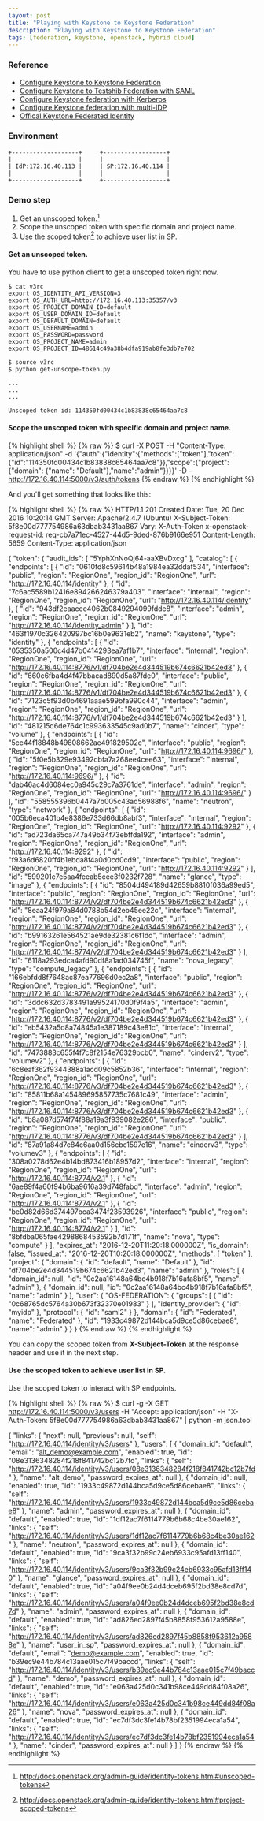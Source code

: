 ```yaml
---
layout: post
title: "Playing with Keystone to Keystone Federation"
description: "Playing with Keystone to Keystone Federation"
tags: [federation, keystone, openstack, hybrid cloud]
---
```


### Reference

* [Configure Keystone to Keystone Federation](http://blog.rodrigods.com/it-is-time-to-play-with-keystone-to-keystone-federation-in-kilo/)
* [Configure Keystone to Testshib Federation with SAML](https://bigjools.wordpress.com/2015/05/22/saml-federation-with-openstack/)
* [Configure Keystone federation with Kerberos](https://bigjools.wordpress.com/2015/04/27/federated-openstack-logins-using-kerberos/)
* [Configure Keystone federation with multi-IDP](https://zenodo.org/record/11982/files/CERN_openlab_Luca_Tartarini.pdf)
* [Offical Keystone Federated Identity](http://docs.openstack.org/developer/keystone/federation/federated_identity.html)

### Environment

~~~ shell
+-------------------+     +------------------+
|                   |     |                  |
| IdP:172.16.40.113 |     | SP:172.16.40.114 |
|                   |     |                  |
+-------------------+     +------------------+
~~~

### Demo step

1. Get an unscoped token.[^1]
2. Scope the unscoped token with specific domain and project name.
3. Use the scoped token[^2] to achieve user list in SP.

[^1]:<http://docs.openstack.org/admin-guide/identity-tokens.html#unscoped-tokens>
[^2]:<http://docs.openstack.org/admin-guide/identity-tokens.html#project-scoped-tokens>

#### Get an unscoped token.

You have to use python client to get a unscoped token right now.

~~~ shell
$ cat v3rc
export OS_IDENTITY_API_VERSION=3
export OS_AUTH_URL=http://172.16.40.113:35357/v3
export OS_PROJECT_DOMAIN_ID=default
export OS_USER_DOMAIN_ID=default
export OS_DEFAULT_DOMAIN=default
export OS_USERNAME=admin
export OS_PASSWORD=password
export OS_PROJECT_NAME=admin
export OS_PROJECT_ID=48614c49a38b4dfa919ab8fe3db7e702

$ source v3rc
$ python get-unscope-token.py

...
...
...

Unscoped token id: 114350fd00434c1b83838c65464aa7c8
~~~

#### Scope the unscoped token with specific domain and project name.

{% highlight shell %}
{% raw %}
$ curl -X POST -H "Content-Type: application/json" -d '{"auth":{"identity":{"methods":["token"],"token":{"id":"114350fd00434c1b83838c65464aa7c8"}},"scope":{"project":{"domain": {"name": "Default"},"name":"admin"}}}}' -D - http://172.16.40.114:5000/v3/auth/tokens
{% endraw %}
{% endhighlight %}

And you'll get something that looks like this:

{% highlight shell %}
{% raw %}
HTTP/1.1 201 Created
Date: Tue, 20 Dec 2016 10:20:14 GMT
Server: Apache/2.4.7 (Ubuntu)
X-Subject-Token: 5f8e00d777754986a63dbab3431aa867
Vary: X-Auth-Token
x-openstack-request-id: req-cb7a71ec-4527-44d5-9ded-876b9166e951
Content-Length: 5659
Content-Type: application/json

{
    "token": {
        "audit_ids": [
            "5YphXnNoQj64-aaXBvDxcg"
        ],
        "catalog": [
            {
                "endpoints": [
                    {
                        "id": "0610fd8c59614b48a1984ea32ddaf534",
                        "interface": "public",
                        "region": "RegionOne",
                        "region_id": "RegionOne",
                        "url": "http://172.16.40.114/identity"
                    },
                    {
                        "id": "7c6ac5589b12416e894266246379a403",
                        "interface": "internal",
                        "region": "RegionOne",
                        "region_id": "RegionOne",
                        "url": "http://172.16.40.114/identity"
                    },
                    {
                        "id": "943df2eaacee4062b0849294099fdde8",
                        "interface": "admin",
                        "region": "RegionOne",
                        "region_id": "RegionOne",
                        "url": "http://172.16.40.114/identity_admin"
                    }
                ],
                "id": "463f1970c326420997bc16b0e9631eb2",
                "name": "keystone",
                "type": "identity"
            },
            {
                "endpoints": [
                    {
                        "id": "0535350a500c4d47b0414293ea7af1b7",
                        "interface": "internal",
                        "region": "RegionOne",
                        "region_id": "RegionOne",
                        "url": "http://172.16.40.114:8776/v1/df704be2e4d344519b674c6621b42ed3"
                    },
                    {
                        "id": "660c6fba4d4f47bbacad890d5a87fde0",
                        "interface": "public",
                        "region": "RegionOne",
                        "region_id": "RegionOne",
                        "url": "http://172.16.40.114:8776/v1/df704be2e4d344519b674c6621b42ed3"
                    },
                    {
                        "id": "7123c5f93d0b4691aaae599bfa990c44",
                        "interface": "admin",
                        "region": "RegionOne",
                        "region_id": "RegionOne",
                        "url": "http://172.16.40.114:8776/v1/df704be2e4d344519b674c6621b42ed3"
                    }
                ],
                "id": "481215d6de764c1c993633545c9ad0b7",
                "name": "cinder",
                "type": "volume"
            },
            {
                "endpoints": [
                    {
                        "id": "5cc44f18848b49808662ae491829502c",
                        "interface": "public",
                        "region": "RegionOne",
                        "region_id": "RegionOne",
                        "url": "http://172.16.40.114:9696/"
                    },
                    {
                        "id": "5f0e5b329e93492cbfa7a268ee4cee63",
                        "interface": "internal",
                        "region": "RegionOne",
                        "region_id": "RegionOne",
                        "url": "http://172.16.40.114:9696/"
                    },
                    {
                        "id": "dab46ac4d6084ec0a945c29c7a3761de",
                        "interface": "admin",
                        "region": "RegionOne",
                        "region_id": "RegionOne",
                        "url": "http://172.16.40.114:9696/"
                    }
                ],
                "id": "558555396b0447a7b005c43ad56988f6",
                "name": "neutron",
                "type": "network"
            },
            {
                "endpoints": [
                    {
                        "id": "005b6eca401b4e8386e733d66db8abf3",
                        "interface": "internal",
                        "region": "RegionOne",
                        "region_id": "RegionOne",
                        "url": "http://172.16.40.114:9292"
                    },
                    {
                        "id": "ad723da65ca747a49b34f73ebffda192",
                        "interface": "admin",
                        "region": "RegionOne",
                        "region_id": "RegionOne",
                        "url": "http://172.16.40.114:9292"
                    },
                    {
                        "id": "f93a6d6820ff4b1ebda8f4a0d0cd0cd9",
                        "interface": "public",
                        "region": "RegionOne",
                        "region_id": "RegionOne",
                        "url": "http://172.16.40.114:9292"
                    }
                ],
                "id": "599201c7e5aa4feeab5cee3f0232f728",
                "name": "glance",
                "type": "image"
            },
            {
                "endpoints": [
                    {
                        "id": "8504d494189d42659b8810f036a99ed5",
                        "interface": "public",
                        "region": "RegionOne",
                        "region_id": "RegionOne",
                        "url": "http://172.16.40.114:8774/v2/df704be2e4d344519b674c6621b42ed3"
                    },
                    {
                        "id": "8eaa24f979a84d0788b54d2eb45ee22c",
                        "interface": "internal",
                        "region": "RegionOne",
                        "region_id": "RegionOne",
                        "url": "http://172.16.40.114:8774/v2/df704be2e4d344519b674c6621b42ed3"
                    },
                    {
                        "id": "b99163261e564521ae9de32381c6f1dd",
                        "interface": "admin",
                        "region": "RegionOne",
                        "region_id": "RegionOne",
                        "url": "http://172.16.40.114:8774/v2/df704be2e4d344519b674c6621b42ed3"
                    }
                ],
                "id": "6118a293edca4afd90df8a1ad034745f",
                "name": "nova_legacy",
                "type": "compute_legacy"
            },
            {
                "endpoints": [
                    {
                        "id": "166ebfdd8f7648ac87ea77696d0ec2a8",
                        "interface": "public",
                        "region": "RegionOne",
                        "region_id": "RegionOne",
                        "url": "http://172.16.40.114:8776/v2/df704be2e4d344519b674c6621b42ed3"
                    },
                    {
                        "id": "3ddc632d3783491a99524170d0f9f4a5",
                        "interface": "admin",
                        "region": "RegionOne",
                        "region_id": "RegionOne",
                        "url": "http://172.16.40.114:8776/v2/df704be2e4d344519b674c6621b42ed3"
                    },
                    {
                        "id": "eb5432a5d8a74845a1e387189c43e81c",
                        "interface": "internal",
                        "region": "RegionOne",
                        "region_id": "RegionOne",
                        "url": "http://172.16.40.114:8776/v2/df704be2e4d344519b674c6621b42ed3"
                    }
                ],
                "id": "7473883c655f4f7c8f2154e76329bcb0",
                "name": "cinderv2",
                "type": "volumev2"
            },
            {
                "endpoints": [
                    {
                        "id": "6c8eaf362f9344388a1acd09c5852b36",
                        "interface": "internal",
                        "region": "RegionOne",
                        "region_id": "RegionOne",
                        "url": "http://172.16.40.114:8776/v3/df704be2e4d344519b674c6621b42ed3"
                    },
                    {
                        "id": "85811b68a145489695857735c7681c49",
                        "interface": "admin",
                        "region": "RegionOne",
                        "region_id": "RegionOne",
                        "url": "http://172.16.40.114:8776/v3/df704be2e4d344519b674c6621b42ed3"
                    },
                    {
                        "id": "b8a087d574f74f88a19a3f939082e286",
                        "interface": "public",
                        "region": "RegionOne",
                        "region_id": "RegionOne",
                        "url": "http://172.16.40.114:8776/v3/df704be2e4d344519b674c6621b42ed3"
                    }
                ],
                "id": "87a91a84d7c84c6aa0d156cbc1597e16",
                "name": "cinderv3",
                "type": "volumev3"
            },
            {
                "endpoints": [
                    {
                        "id": "308a0278d62e4b14bd873416b18957d2",
                        "interface": "internal",
                        "region": "RegionOne",
                        "region_id": "RegionOne",
                        "url": "http://172.16.40.114:8774/v2.1"
                    },
                    {
                        "id": "6ae89f4a60f94b6ba9616a39d748fabd",
                        "interface": "admin",
                        "region": "RegionOne",
                        "region_id": "RegionOne",
                        "url": "http://172.16.40.114:8774/v2.1"
                    },
                    {
                        "id": "be0d82d66d374497bca3474f23593926",
                        "interface": "public",
                        "region": "RegionOne",
                        "region_id": "RegionOne",
                        "url": "http://172.16.40.114:8774/v2.1"
                    }
                ],
                "id": "8bfdba065fae4298868453592b7d171f",
                "name": "nova",
                "type": "compute"
            }
        ],
        "expires_at": "2016-12-20T11:20:18.000000Z",
        "is_domain": false,
        "issued_at": "2016-12-20T10:20:18.000000Z",
        "methods": [
            "token"
        ],
        "project": {
            "domain": {
                "id": "default",
                "name": "Default"
            },
            "id": "df704be2e4d344519b674c6621b42ed3",
            "name": "admin"
        },
        "roles": [
            {
                "domain_id": null,
                "id": "0c2aa16148a64bc4b918f7b16afa8bf5",
                "name": "admin"
            },
            {
                "domain_id": null,
                "id": "0c2aa16148a64bc4b918f7b16afa8bf5",
                "name": "admin"
            }
        ],
        "user": {
            "OS-FEDERATION": {
                "groups": [
                    {
                        "id": "0c68765dc5764a30b673f32370e01983"
                    }
                ],
                "identity_provider": {
                    "id": "myidp"
                },
                "protocol": {
                    "id": "saml2"
                }
            },
            "domain": {
                "id": "Federated",
                "name": "Federated"
            },
            "id": "1933c49872d144bca5d9ce5d86cebae8",
            "name": "admin"
        }
    }
}
{% endraw %}
{% endhighlight %}

You can copy the scoped token from **X-Subject-Token** at the response header and use it in the next step.

#### Use the scoped token to achieve user list in SP.

Use the scoped token to interact with SP endpoints.

{% highlight shell %}
{% raw %}
$ curl -g  -X GET http://172.16.40.114:5000/v3/users -H "Accept: application/json" -H "X-Auth-Token: 5f8e00d777754986a63dbab3431aa867" | python -m json.tool

{
    "links": {
        "next": null,
        "previous": null,
        "self": "http://172.16.40.114/identity/v3/users"
    },
    "users": [
        {
            "domain_id": "default",
            "email": "alt_demo@example.com",
            "enabled": true,
            "id": "08e3136348284f218f841742bc12b7fd",
            "links": {
                "self": "http://172.16.40.114/identity/v3/users/08e3136348284f218f841742bc12b7fd"
            },
            "name": "alt_demo",
            "password_expires_at": null
        },
        {
            "domain_id": null,
            "enabled": true,
            "id": "1933c49872d144bca5d9ce5d86cebae8",
            "links": {
                "self": "http://172.16.40.114/identity/v3/users/1933c49872d144bca5d9ce5d86cebae8"
            },
            "name": "admin",
            "password_expires_at": null
        },
        {
            "domain_id": "default",
            "enabled": true,
            "id": "1df12ac7f6114779b6b68c4be30ae162",
            "links": {
                "self": "http://172.16.40.114/identity/v3/users/1df12ac7f6114779b6b68c4be30ae162"
            },
            "name": "neutron",
            "password_expires_at": null
        },
        {
            "domain_id": "default",
            "enabled": true,
            "id": "9ca3f32b99c24eb6933c95afd13ff140",
            "links": {
                "self": "http://172.16.40.114/identity/v3/users/9ca3f32b99c24eb6933c95afd13ff140"
            },
            "name": "glance",
            "password_expires_at": null
        },
        {
            "domain_id": "default",
            "enabled": true,
            "id": "a04f9ee0b24d4dceb695f2bd38e8cd7d",
            "links": {
                "self": "http://172.16.40.114/identity/v3/users/a04f9ee0b24d4dceb695f2bd38e8cd7d"
            },
            "name": "admin",
            "password_expires_at": null
        },
        {
            "domain_id": "default",
            "enabled": true,
            "id": "ad826ed2897f45b8858f953612a9588e",
            "links": {
                "self": "http://172.16.40.114/identity/v3/users/ad826ed2897f45b8858f953612a9588e"
            },
            "name": "user_in_sp",
            "password_expires_at": null
        },
        {
            "domain_id": "default",
            "email": "demo@example.com",
            "enabled": true,
            "id": "b39ec9e44b784c13aae015c7f49baccd",
            "links": {
                "self": "http://172.16.40.114/identity/v3/users/b39ec9e44b784c13aae015c7f49baccd"
            },
            "name": "demo",
            "password_expires_at": null
        },
        {
            "domain_id": "default",
            "enabled": true,
            "id": "e063a425d0c341b98ce449dd84f08a26",
            "links": {
                "self": "http://172.16.40.114/identity/v3/users/e063a425d0c341b98ce449dd84f08a26"
            },
            "name": "nova",
            "password_expires_at": null
        },
        {
            "domain_id": "default",
            "enabled": true,
            "id": "ec7df3dc3fe14b78bf2351994eca1a54",
            "links": {
                "self": "http://172.16.40.114/identity/v3/users/ec7df3dc3fe14b78bf2351994eca1a54"
            },
            "name": "cinder",
            "password_expires_at": null
        }
    ]
}
{% endraw %}
{% endhighlight %}
